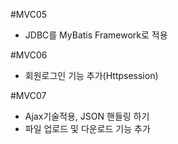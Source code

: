 #MVC05 
- JDBC를 MyBatis Framework로 적용

#MVC06
- 회원로그인 기능 추가(Httpsession)

#MVC07
- Ajax기술적용, JSON 핸들링 하기
- 파일 업로드 및 다운로드 기능 추가
